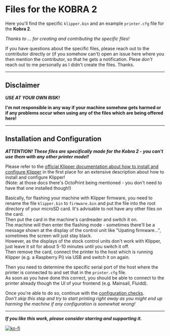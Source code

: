 # Files for the KOBRA 2
Here you'll find the specific `klipper.bin` and an example `printer.cfg` file for the **Kobra 2**.  
 
*Thanks to ... for creating and contributing the specific files!*  

If you have questions about the specific files, please reach out to the contributor directly or (if you somehow can't) open an issue here where you then mention the contributor, so that he gets a notification. Plese *don't* reach out to me personally as I didn't create the files. Thanks. 


<!---

If you own a **Kobra 2**, you might want to check out my comprehensive infosite about it: [Kobra2 Insights](https://1coderookie.github.io/Kobra2Insights/)  
You'll find many specific information as well as some general kind of information.  

There's also a [specific chapter about Klipper](https://1coderookie.github.io/Kobra2Insights/firmware/fw_klipper/) you might want to check out.  
-->  

---

## Disclaimer  

***USE AT YOUR OWN RISK!***  

**I'm not responsible in any way if your machine somehow gets harmed or if any problems occur when using any of the files which are being offered here!**  

---

## Installation and Configuration  

***ATTENTION!***
***These files are specifically made for the Kobra 2 - you can't use them with any other printer model!***

Please refer to the [official Klipper documentation about how to install and configure Klipper](https://www.klipper3d.org/Installation.html) in the first place for an extensive description about how to install and configure Klipper!  
(Note: at those docs there's OctoPrint being mentioned - you don't need to have that one installed though!)  

Basically, for flashing your machine with Klipper firmware, you need to rename the file `klipper.bin` to `firmware.bin` and put the file into the root directory of your microSD card. It's advisable to not have any other files on the card.  
Then put the card in the machine's cardreader and switch it on.  
The machine will then enter the flashing mode - sometimes there'll be a message shown at the display of the control unit like "Upating firmware...", sometimes the screen will just stay black.  
However, as the displays of the stock control units don't work with Klipper, just leave it sit for about 5-10 minutes until you switch it off.  
Then remove the card, connect the printer to the host which is running Klipper (e.g. a Raspberry Pi) via USB and switch it on again.  

Then you need to determine the specific serial port of the host where the printer is connected to and set that in the `printer.cfg` file.  
As soon as you have done this correct, you should be able to connect to the printer already though the UI of your frontend (e.g. Mainsail, Fluidd).  

Once you're able to do so, continue with the [configuration checks](https://www.klipper3d.org/Config_checks.html).  
*Don't skip this step and try to start printing right away as you might end up harming the machine if any configuration is somewhat wrong!*  

---

***If you like this work, please consider starring and supporting it.***  

[![ko-fi](https://ko-fi.com/img/githubbutton_sm.svg)](https://ko-fi.com/U6U5NPB51)  
